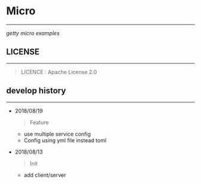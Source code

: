 # Micro #
---
*getty micro examples*

## LICENSE ##
---

> LICENCE    : Apache License 2.0

## develop history ##
---

- 2018/08/19
    > Feature
    * use multiple service config
    * Config using yml file instead toml

- 2018/08/13
    > Init
    * add client/server
